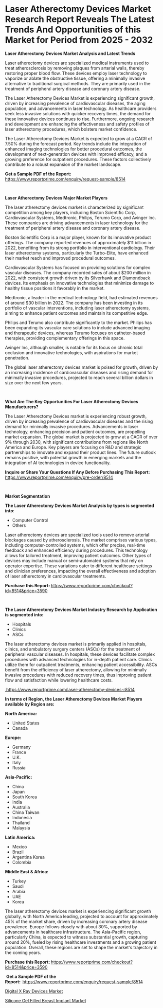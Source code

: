 <p><h1>Laser Atherectomy Devices Market Research Report Reveals The Latest Trends And Opportunities of this Market for Period from 2025 - 2032</h1></p><p><strong>Laser Atherectomy Devices Market Analysis and Latest Trends</strong></p>
<p><p>Laser atherectomy devices are specialized medical instruments used to treat atherosclerosis by removing plaques from arterial walls, thereby restoring proper blood flow. These devices employ laser technology to vaporize or ablate the obstructive tissue, offering a minimally invasive alternative to traditional surgical methods. They are primarily used in the treatment of peripheral artery disease and coronary artery disease.</p><p>The Laser Atherectomy Devices Market is experiencing significant growth, driven by increasing prevalence of cardiovascular diseases, the aging population, and advancements in laser technology. As healthcare providers seek less invasive solutions with quicker recovery times, the demand for these innovative devices continues to rise. Furthermore, ongoing research and development are enhancing the effectiveness and safety profiles of laser atherectomy procedures, which bolsters market confidence.</p><p>The Laser Atherectomy Devices Market is expected to grow at a CAGR of 7.50% during the forecast period. Key trends include the integration of enhanced imaging technologies for better procedural outcomes, the development of next-generation devices with improved efficacy, and a growing preference for outpatient procedures. These factors collectively contribute to a robust expansion of the market landscape.</p></p>
<p><strong>Get a Sample PDF of the Report:&nbsp;</strong> <a href="https://www.reportprime.com/enquiry/request-sample/8514?utm_campaign=2252&utm_medium=2&utm_source=Github&utm_content=ia&utm_term=19032025&utm_id=laser-atherectomy-devices">https://www.reportprime.com/enquiry/request-sample/8514</a></p>
<p>&nbsp;</p>
<p><strong>Laser Atherectomy Devices Major Market Players</strong></p>
<p><p>The laser atherectomy devices market is characterized by significant competition among key players, including Boston Scientific Corp, Cardiovascular Systems, Medtronic, Philips, Terumo Corp, and Avinger Inc. These companies are driving advancements in laser technology for the treatment of peripheral artery disease and coronary artery disease.</p><p>Boston Scientific Corp is a major player, known for its innovative product offerings. The company reported revenues of approximately $11 billion in 2022, benefiting from its strong portfolio in interventional cardiology. Their laser atherectomy systems, particularly the Turbo-Elite, have enhanced their market reach and improved procedural outcomes.</p><p>Cardiovascular Systems has focused on providing solutions for complex vascular diseases. The company recorded sales of about $200 million in 2022, with consistent growth driven by its Silverhawk and Diamondback devices. Its emphasis on innovative technologies that minimize damage to healthy tissue positions it favorably in the market.</p><p>Medtronic, a leader in the medical technology field, had estimated revenues of around $30 billion in 2022. The company has been investing in its portfolio of vascular interventions, including laser atherectomy systems, aiming to enhance patient outcomes and maintain its competitive edge.</p><p>Philips and Terumo also contribute significantly to the market. Philips has been expanding its vascular care solutions to include advanced imaging and therapeutic devices, whereas Terumo focuses on catheter-based therapies, providing complementary offerings in this space.</p><p>Avinger Inc, although smaller, is notable for its focus on chronic total occlusion and innovative technologies, with aspirations for market penetration. </p><p>The global laser atherectomy devices market is poised for growth, driven by an increasing incidence of cardiovascular diseases and rising demand for minimally invasive procedures, projected to reach several billion dollars in size over the next few years.</p></p>
<p>&nbsp;</p>
<p><strong>What Are The Key Opportunities For Laser Atherectomy Devices Manufacturers?</strong></p>
<p><p>The Laser Atherectomy Devices market is experiencing robust growth, driven by increasing prevalence of cardiovascular diseases and the rising demand for minimally invasive procedures. Advancements in laser technology, enhancing precision and patient outcomes, are propelling market expansion. The global market is projected to grow at a CAGR of over 9% through 2030, with significant contributions from regions like North America and Europe. Key players are focusing on R&D and strategic partnerships to innovate and expand their product lines. The future outlook remains positive, with potential growth in emerging markets and the integration of AI technologies in device functionality.</p></p>
<p><strong>Inquire or Share Your Questions If Any Before Purchasing This Report:</strong> <a href="https://www.reportprime.com/enquiry/pre-order/8514?utm_campaign=2252&utm_medium=2&utm_source=Github&utm_content=ia&utm_term=19032025&utm_id=laser-atherectomy-devices">https://www.reportprime.com/enquiry/pre-order/8514</a></p>
<p>&nbsp;</p>
<p><strong>Market Segmentation</strong></p>
<p><strong>The Laser Atherectomy Devices Market Analysis by types is segmented into:</strong></p>
<p><ul><li>Computer Control</li><li>Others</li></ul></p>
<p><p>Laser atherectomy devices are specialized tools used to remove arterial blockages caused by atherosclerosis. The market comprises various types, including computer-controlled systems, which offer precise, real-time feedback and enhanced efficiency during procedures. This technology allows for tailored treatment, improving patient outcomes. Other types of devices may include manual or semi-automated systems that rely on operator expertise. These variations cater to different healthcare settings and clinician preferences, impacting the overall effectiveness and adoption of laser atherectomy in cardiovascular treatments.</p></p>
<p><strong>Purchase this Report:&nbsp;</strong><a href="https://www.reportprime.com/checkout?id=8514&price=3590&utm_campaign=2252&utm_medium=2&utm_source=Github&utm_content=ia&utm_term=19032025&utm_id=laser-atherectomy-devices">https://www.reportprime.com/checkout?id=8514&price=3590</a></p>
<p>&nbsp;</p>
<p><strong>The Laser Atherectomy Devices Market Industry Research by Application is segmented into:</strong></p>
<p><ul><li>Hospitals</li><li>Clinics</li><li>ASCs</li></ul></p>
<p><p>The laser atherectomy devices market is primarily applied in hospitals, clinics, and ambulatory surgery centers (ASCs) for the treatment of peripheral vascular diseases. In hospitals, these devices facilitate complex procedures with advanced technologies for in-depth patient care. Clinics utilize them for outpatient treatments, enhancing patient accessibility. ASCs benefit from the efficiency of laser atherectomy, allowing for minimally invasive procedures with reduced recovery times, thus improving patient flow and satisfaction while lowering healthcare costs.</p></p>
<p><a href="https://www.reportprime.com/laser-atherectomy-devices-r8514?utm_campaign=2252&utm_medium=2&utm_source=Github&utm_content=ia&utm_term=19032025&utm_id=laser-atherectomy-devices">&nbsp;https://www.reportprime.com/laser-atherectomy-devices-r8514</a></p>
<p><strong>In terms of Region, the Laser Atherectomy Devices Market Players available by Region are:</strong></p>
<p>
    <p> <strong> North America: </strong>
        <ul>
            <li>United States</li>
            <li>Canada</li>
        </ul>
        </p> 
    <p> <strong> Europe: </strong>
        <ul>
            <li>Germany</li>
            <li>France</li>
            <li>U.K.</li>
            <li>Italy</li>
            <li>Russia</li>
        </ul>
        </p> 
    <p> <strong> Asia-Pacific: </strong>
        <ul>
            <li>China</li>
            <li>Japan</li>
            <li>South Korea</li>
            <li>India</li>
            <li>Australia</li>
            <li>China Taiwan</li>
            <li>Indonesia</li>
            <li>Thailand</li>
            <li>Malaysia</li>
        </ul>
        </p> 
    <p> <strong> Latin America: </strong>
        <ul>
            <li>Mexico</li>
            <li>Brazil</li>
            <li>Argentina Korea</li>
            <li>Colombia</li>
        </ul>
        </p> 
    <p> <strong> Middle East & Africa: </strong>
        <ul>
            <li>Turkey</li>
            <li>Saudi</li>
            <li>Arabia</li>
            <li>UAE</li>
            <li>Korea</li>
        </ul>
    </p>
    </p>
<p><p>The laser atherectomy devices market is experiencing significant growth globally, with North America leading, projected to account for approximately 45% of the market share, driven by increasing coronary artery disease prevalence. Europe follows closely with about 30%, supported by advancements in healthcare infrastructure. The Asia-Pacific region, particularly China, is expected to witness substantial growth, capturing around 20%, fueled by rising healthcare investments and a growing patient population. Overall, these regions are set to shape the market's trajectory in the coming years.</p></p>
<p><strong>Purchase this Report: </strong><a href="https://www.reportprime.com/checkout?id=8514&price=3590&utm_campaign=2252&utm_medium=2&utm_source=Github&utm_content=ia&utm_term=19032025&utm_id=laser-atherectomy-devices">https://www.reportprime.com/checkout?id=8514&price=3590</a></p>
<p>&nbsp;<strong>Get a Sample PDF of the Report:&nbsp;&nbsp;</strong><a href="https://www.reportprime.com/enquiry/request-sample/8514?utm_campaign=2252&utm_medium=2&utm_source=Github&utm_content=ia&utm_term=19032025&utm_id=laser-atherectomy-devices">https://www.reportprime.com/enquiry/request-sample/8514</a></p>
<p><strong></strong></p>
<p><p><a href="https://github.com/ngozudapshi/Market-Research-Report-List-1/blob/main/digital-x-ray-devices-market.md?utm_campaign=2252&utm_medium=2&utm_source=Github&utm_content=ia&utm_term=19032025&utm_id=laser-atherectomy-devices">Digital X Ray Devices Market</a></p><p><a href="https://github.com/vitrilaoire/Market-Research-Report-List-1/blob/main/silicone-gel-filled-breast-implant-market.md?utm_campaign=2252&utm_medium=2&utm_source=Github&utm_content=ia&utm_term=19032025&utm_id=laser-atherectomy-devices">Silicone Gel Filled Breast Implant Market</a></p></p>